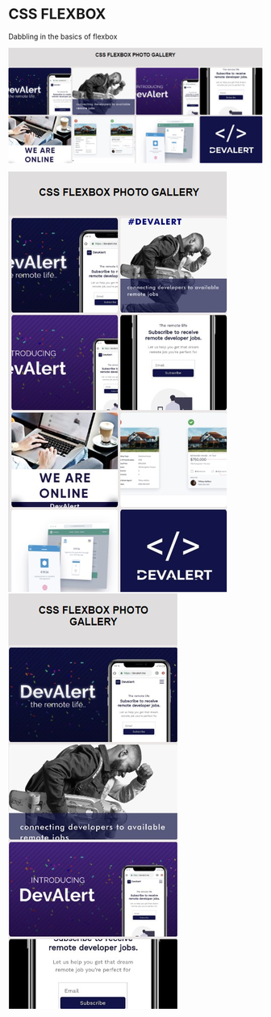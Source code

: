 # CSS FLEXBOX

Dabbling in the basics of flexbox

![CSS Flexbox photo 1](flexbox-photo.jpg)


![CSS Flexbox photo with max width of 800px](maxwidth(800).jpg)
![CSS Flexbox photo with max width of 600px](maxwidth(600).jpg)
